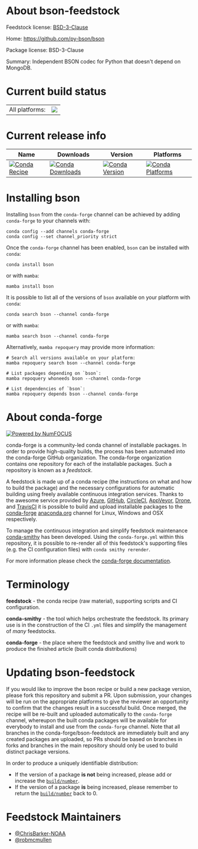 About bson-feedstock
====================

Feedstock license: [BSD-3-Clause](https://github.com/conda-forge/bson-feedstock/blob/main/LICENSE.txt)

Home: https://github.com/py-bson/bson

Package license: BSD-3-Clause

Summary: Independent BSON codec for Python that doesn't depend on MongoDB.

Current build status
====================


<table><tr><td>All platforms:</td>
    <td>
      <a href="https://dev.azure.com/conda-forge/feedstock-builds/_build/latest?definitionId=3762&branchName=main">
        <img src="https://dev.azure.com/conda-forge/feedstock-builds/_apis/build/status/bson-feedstock?branchName=main">
      </a>
    </td>
  </tr>
</table>

Current release info
====================

| Name | Downloads | Version | Platforms |
| --- | --- | --- | --- |
| [![Conda Recipe](https://img.shields.io/badge/recipe-bson-green.svg)](https://anaconda.org/conda-forge/bson) | [![Conda Downloads](https://img.shields.io/conda/dn/conda-forge/bson.svg)](https://anaconda.org/conda-forge/bson) | [![Conda Version](https://img.shields.io/conda/vn/conda-forge/bson.svg)](https://anaconda.org/conda-forge/bson) | [![Conda Platforms](https://img.shields.io/conda/pn/conda-forge/bson.svg)](https://anaconda.org/conda-forge/bson) |

Installing bson
===============

Installing `bson` from the `conda-forge` channel can be achieved by adding `conda-forge` to your channels with:

```
conda config --add channels conda-forge
conda config --set channel_priority strict
```

Once the `conda-forge` channel has been enabled, `bson` can be installed with `conda`:

```
conda install bson
```

or with `mamba`:

```
mamba install bson
```

It is possible to list all of the versions of `bson` available on your platform with `conda`:

```
conda search bson --channel conda-forge
```

or with `mamba`:

```
mamba search bson --channel conda-forge
```

Alternatively, `mamba repoquery` may provide more information:

```
# Search all versions available on your platform:
mamba repoquery search bson --channel conda-forge

# List packages depending on `bson`:
mamba repoquery whoneeds bson --channel conda-forge

# List dependencies of `bson`:
mamba repoquery depends bson --channel conda-forge
```


About conda-forge
=================

[![Powered by
NumFOCUS](https://img.shields.io/badge/powered%20by-NumFOCUS-orange.svg?style=flat&colorA=E1523D&colorB=007D8A)](https://numfocus.org)

conda-forge is a community-led conda channel of installable packages.
In order to provide high-quality builds, the process has been automated into the
conda-forge GitHub organization. The conda-forge organization contains one repository
for each of the installable packages. Such a repository is known as a *feedstock*.

A feedstock is made up of a conda recipe (the instructions on what and how to build
the package) and the necessary configurations for automatic building using freely
available continuous integration services. Thanks to the awesome service provided by
[Azure](https://azure.microsoft.com/en-us/services/devops/), [GitHub](https://github.com/),
[CircleCI](https://circleci.com/), [AppVeyor](https://www.appveyor.com/),
[Drone](https://cloud.drone.io/welcome), and [TravisCI](https://travis-ci.com/)
it is possible to build and upload installable packages to the
[conda-forge](https://anaconda.org/conda-forge) [anaconda.org](https://anaconda.org/)
channel for Linux, Windows and OSX respectively.

To manage the continuous integration and simplify feedstock maintenance
[conda-smithy](https://github.com/conda-forge/conda-smithy) has been developed.
Using the ``conda-forge.yml`` within this repository, it is possible to re-render all of
this feedstock's supporting files (e.g. the CI configuration files) with ``conda smithy rerender``.

For more information please check the [conda-forge documentation](https://conda-forge.org/docs/).

Terminology
===========

**feedstock** - the conda recipe (raw material), supporting scripts and CI configuration.

**conda-smithy** - the tool which helps orchestrate the feedstock.
                   Its primary use is in the construction of the CI ``.yml`` files
                   and simplify the management of *many* feedstocks.

**conda-forge** - the place where the feedstock and smithy live and work to
                  produce the finished article (built conda distributions)


Updating bson-feedstock
=======================

If you would like to improve the bson recipe or build a new
package version, please fork this repository and submit a PR. Upon submission,
your changes will be run on the appropriate platforms to give the reviewer an
opportunity to confirm that the changes result in a successful build. Once
merged, the recipe will be re-built and uploaded automatically to the
`conda-forge` channel, whereupon the built conda packages will be available for
everybody to install and use from the `conda-forge` channel.
Note that all branches in the conda-forge/bson-feedstock are
immediately built and any created packages are uploaded, so PRs should be based
on branches in forks and branches in the main repository should only be used to
build distinct package versions.

In order to produce a uniquely identifiable distribution:
 * If the version of a package **is not** being increased, please add or increase
   the [``build/number``](https://docs.conda.io/projects/conda-build/en/latest/resources/define-metadata.html#build-number-and-string).
 * If the version of a package **is** being increased, please remember to return
   the [``build/number``](https://docs.conda.io/projects/conda-build/en/latest/resources/define-metadata.html#build-number-and-string)
   back to 0.

Feedstock Maintainers
=====================

* [@ChrisBarker-NOAA](https://github.com/ChrisBarker-NOAA/)
* [@robmcmullen](https://github.com/robmcmullen/)

